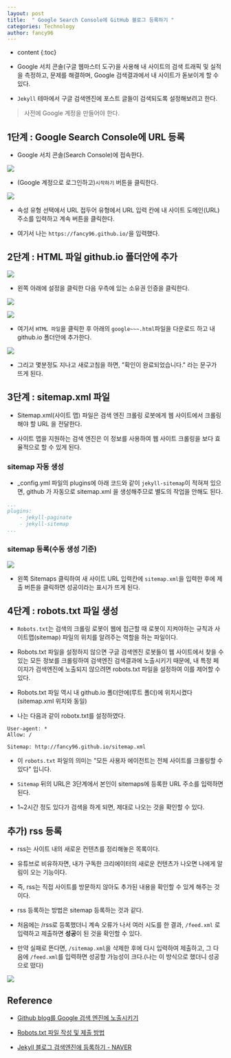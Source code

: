 ```yaml
---
layout: post
title:  " Google Search Console에 GitHub 블로그 등록하기 "
categories: Technology
author: fancy96
---
```

* content
{:toc}

*  Google 서치 콘솔(구글 웹마스터 도구)을 사용해 내 사이트의 검색 트래픽 및 실적을 측정하고, 문제를 해결하며, Google 검색결과에서 내 사이트가 돋보이게 할 수 있다.

* `Jekyll` 테마에서 구글 검색엔진에 포스트 글들이 검색되도록 설정해보려고 한다.

> 사전에 Google 계정을 만들어야 한다.

## 1단계 : Google Search Console에 URL 등록

* Google 서치 콘솔(Search Console)에 접속한다.

![](/assets/img/technology/Google-Research-Console-Verification_1.png)

* (Google 계정으로 로그인하고)`시작하기` 버튼을 클릭한다.

![](/assets/img/technology/Google-Research-Console-Verification_2.png)

* 속성 유형 선택에서 URL 접두어 유형에서 URL 입력 칸에 내 사이트 도메인(URL)주소를 입력하고 계속 버튼을 클릭한다.

* 여기서 나는 `https://fancy96.github.io/`을 입력했다.

## 2단계 : HTML 파일 github.io 폴더안에 추가

![](/assets/img/technology/Google-Research-Console-Verification_3.png)

* 왼쪽 아래에 설정을 클릭한 다음 우측에 있는 소유권 인증을 클릭한다.

![](/assets/img/technology/Google-Research-Console-Verification_4.png)

![](/assets/img/technology/Google-Research-Console-Verification_4_2.png)

* 여기서 `HTML 파일`을 클릭한 후 아래의 `google~~~.html`파일을 다운로드 하고 내 github.io 폴더안에 추가한다.

![](/assets/img/technology/Google-Research-Console-Verification_5.png)

* 그리고 몇분정도 지나고 새로고침을 하면, "확인이 완료되었습니다." 라는 문구가 뜨게 된다.

## 3단계 : sitemap.xml 파일

* Sitemap.xml(사이트 맵) 파일은 검색 엔진 크롤링 로봇에게 웹 사이트에서 크롤링 해야 할 URL 을 전달한다.

* 사이트 맵을 지원하는 검색 엔진은 이 정보를 사용하여 웹 사이트 크롤링을 보다 효율적으로 할 수 있게 된다.

### sitemap 자동 생성

* _config.yml 파일의 plugins에 아래 코드와 같이  `jekyll-sitemap`이 적혀져 있으면, github 가 자동으로 sitemap.xml 을 생성해주므로 별도의 작업을 안해도 된다.

``` yml
...
plugins:
    - jekyll-paginate
    - jekyll-sitemap
...
```

### sitemap 등록(수동 생성 기준)

![](/assets/img/technology/Google-Research-Console-Verification_6.png)

* 왼쪽 Sitemaps 클릭하여 새 사이트 URL 입력칸에 `sitemap.xml`을 입력한 후에 제출 버튼을 클릭하면 성공이라는 표시가 뜨게 된다.

## 4단계 : robots.txt 파일 생성

* `Robots.txt`는 검색의 크롤링 로봇이 웹에 접근할 때 로봇이 지켜야하는 규칙과 사이트맵(sitemap) 파일의 위치를 알려주는 역할을 하는 파일이다.

* Robots.txt 파일을 설정하지 않으면 구글 검색엔진 로봇들이 웹 사이트에서 찾을 수 있는 모든 정보를 크롤링하여 검색엔진 검색결과에 노출시키기 때문에, 내 특정 페이지가 검색엔진에 노출되지 않으려면 robots.txt 파일을 설정하여 이를 제어할 수 있다.

* Robots.txt 파일 역시 내 github.io 폴더안에(루트 폴더)에 위치시켰다(sitemap.xml 위치와 동일)

* 나는 다음과 같이 robotx.txt를 설정하였다.

```
User-agent: *
Allow: /

Sitemap: http://fancy96.github.io/sitemap.xml
```

* 이 `robots.txt` 파일의 의미는 "모든 사용자 에이전트는 전체 사이트를 크롤링할 수 있다" 입니다.

* `Sitemap` 뒤의 URL은 3단계에서 본인이 sitemaps에 등록한 URL 주소를 입력하면 된다.

* 1~2시간 정도 있다가 검색을 하게 되면, 제대로 나오는 것을 확인할 수 있다.

## 추가) rss 등록

* rss는 사이트 내의 새로운 컨텐츠를 정리해놓은 목록이다.

* 유튜브로 비유하자면, 내가 구독한 크리에이터의 새로운 컨텐츠가 나오면 나에게 알림이 오는 기능이다.

* 즉, rss는 직접 사이트를 방문하지 않아도 추가된 내용을 확인할 수 있게 해주는 것이다.

* rss 등록하는 방법은 sitemap 등록하는 것과 같다.

* 처음에는 /rss로 등록했더니 계속 오류가 나서 여러 시도를 한 결과, `/feed.xml` 로 입력하고 제출하면 **성공**이 된 것을 확인할 수 있다.

* 만약 실패로 뜬다면, `/sitemap.xml`을 삭제한 후에 다시 입력하여 제출하고, 그 다음에 `/feed.xml`를 입력하면 성공할 가능성이 크다.(나는 이 방식으로 했더니 성공으로 떴다)

![](/assets/img/technology/google-research-console-vertification-rss.png)

## Reference

* [Github blog를 Google 검색 엔진에 노출시키기](https://burningfalls.github.io/blog/google-search-console/)

* [Robots.txt 파일 작성 및 제출 방법](https://developers.google.com/search/docs/crawling-indexing/robots/create-robots-txt?hl=ko)

* [Jekyll 블로그 검색엔진에 등록하기 - NAVER](https://sanghyuk.dev/blog/2/)
